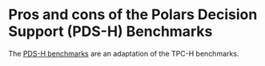 # Pros and cons of the Polars Decision Support (PDS-H) Benchmarks

The [PDS-H benchmarks](https://pola.rs/posts/benchmarks/) are an adaptation of the TPC-H benchmarks.


